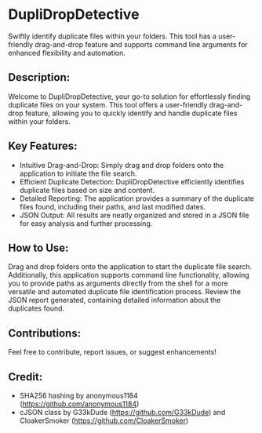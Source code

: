 # DupliDropDetective
Swiftly identify duplicate files within your folders. This tool has a user-friendly drag-and-drop feature and supports command line arguments for enhanced flexibility and automation.

## Description:

Welcome to DupliDropDetective, your go-to solution for effortlessly finding duplicate files on your system. This tool offers a user-friendly drag-and-drop feature, allowing you to quickly identify and handle duplicate files within your folders.

## Key Features:

* Intuitive Drag-and-Drop: Simply drag and drop folders onto the application to initiate the file search.
* Efficient Duplicate Detection: DupliDropDetective efficiently identifies duplicate files based on size and content.
* Detailed Reporting: The application provides a summary of the duplicate files found, including their paths, and last modified dates.
* JSON Output: All results are neatly organized and stored in a JSON file for easy analysis and further processing.

## How to Use:

Drag and drop folders onto the application to start the duplicate file search.
Additionally, this application supports command line functionality, allowing you to provide paths as arguments directly from the shell for a more versatile and automated duplicate file identification process.
Review the JSON report generated, containing detailed information about the duplicates found.

## Contributions:

Feel free to contribute, report issues, or suggest enhancements!

## Credit:

* SHA256 hashing by anonymous1184 (https://github.com/anonymous1184)
* cJSON class by G33kDude (https://github.com/G33kDude) and CloakerSmoker (https://github.com/CloakerSmoker)
